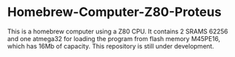 # Homebrew-Computer-Z80-Proteus
This is a homebrew computer using a Z80 CPU. It contains 2 SRAMS 62256 and one atmega32 for loading the program from flash memory M45PE16, which has 16Mb of capacity. This repository is still under development.
